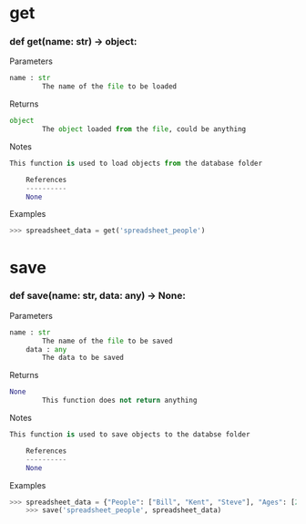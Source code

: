 # get #

### def get(name: str) -> object: ###

Parameters

```python
name : str
        The name of the file to be loaded
```

Returns

```python
object
        The object loaded from the file, could be anything
```

Notes

```python
This function is used to load objects from the database folder

    References
    ----------
    None
```

Examples

```python
>>> spreadsheet_data = get('spreadsheet_people')
```

# save #

### def save(name: str, data: any) -> None: ###

Parameters

```python
name : str
        The name of the file to be saved
    data : any
        The data to be saved
```

Returns

```python
None
        This function does not return anything
```

Notes

```python
This function is used to save objects to the databse folder

    References
    ----------
    None
```

Examples

```python
>>> spreadsheet_data = {"People": ["Bill", "Kent", "Steve"], "Ages": [20, 30, 40]}
    >>> save('spreadsheet_people', spreadsheet_data)
```

